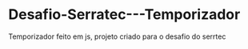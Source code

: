 # Desafio-Serratec---Temporizador
Temporizador feito em js, projeto criado para o desafio do serrtec

